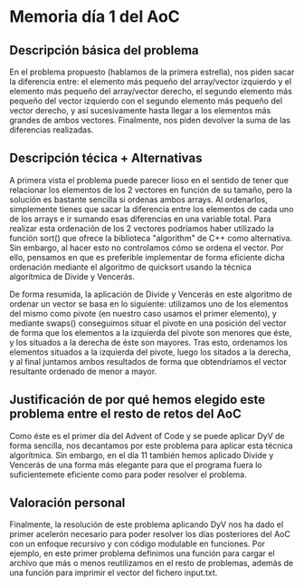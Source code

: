 # Memoria día 1 del AoC
## Descripción básica del problema
En el problema propuesto (hablamos de la primera estrella), nos piden sacar la diferencia entre: el elemento más pequeño del array/vector izquierdo y el elemento más pequeño
del array/vector derecho, el segundo elemento más pequeño del vector izquierdo con el segundo elemento más pequeño del vector derecho, y así sucesivamente hasta
llegar a los elementos más grandes de ambos vectores. Finalmente, nos piden devolver la suma de las diferencias realizadas.

## Descripción técica + Alternativas 
A primera vista el problema puede parecer lioso en el sentido de tener que relacionar los elementos de los 2 vectores en función de su tamaño, pero la solución es
bastante sencilla si ordenas ambos arrays. Al ordenarlos, simplemente tienes que sacar la diferencia entre los elementos de cada uno de los arrays e ir sumando
esas diferencias en una variable total. Para realizar esta ordenación de los 2 vectores podríamos haber utilizado la función sort() que ofrece la biblioteca "algorithm"
de C++ como alternativa. Sin embargo, al hacer esto no controlamos cómo se ordena el vector. Por ello, pensamos en que es preferible implementar de forma eficiente 
dicha ordenación mediante el algoritmo de quicksort usando la técnica algorítmica de Divide y Vencerás. 

De forma resumida, la aplicación de Divide y Vencerás en este algoritmo de ordenar un vector se basa en lo siguiente: utilizamos uno de los 
elementos del mismo como pivote (en nuestro caso usamos el primer elemento), y mediante swaps() conseguimos situar el pivote en una posición del vector de
forma que los elementos a la izquierda del pivote son menores que éste, y los situados a la derecha de éste son mayores. 
Tras esto, ordenamos los elementos situados a la izquierda del pivote, luego los sitados a la derecha, y al final juntamos ambos resultados de forma que obtendríamos 
el vector resultante ordenado de menor a mayor.

## Justificación de por qué hemos elegido este problema entre el resto de retos del AoC
Como éste es el primer día del Advent of Code y se puede aplicar DyV de forma sencilla, nos decantamos por este problema para aplicar esta técnica algorítmica. Sin embargo,
en el día 11 también hemos aplicado Divide y Vencerás de una forma más elegante para que el programa fuera lo suficientemete eficiente como para poder resolver el problema.

## Valoración personal
Finalmente, la resolución de este problema aplicando DyV nos ha dado el primer acelerón necesario para poder resolver los días posteriores del AoC con un 
enfoque recursivo y con código modulable en funciones. Por ejemplo, en este primer problema definimos una función para cargar el archivo que más o menos reutilizamos 
en el resto de problemas, además de una función para imprimir el vector del fichero input.txt. 
